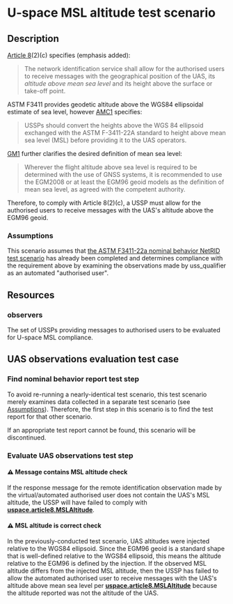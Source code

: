 # U-space MSL altitude test scenario

## Description

[Article 8](https://eur-lex.europa.eu/legal-content/EN/TXT/HTML/?uri=CELEX:32021R0664&qid=1702917443967#d1e905-161-1)(2)(c) specifies (emphasis added):

> The network identification service shall allow for the authorised users to receive messages with the geographical position of the UAS, its *altitude above mean sea level* and its height above the surface or take-off point.


ASTM F3411 provides geodetic altitude above the WGS84 ellipsoidal estimate of sea level, however [AMC1](https://www.easa.europa.eu/en/document-library/acceptable-means-of-compliance-and-guidance-materials/amc-and-gm-implementing) specifies:

> USSPs should convert the heights above the WGS 84 ellipsoid exchanged with the ASTM F-3411-22A standard to height above mean sea level (MSL) before providing it to the UAS operators.


[GM1](https://www.easa.europa.eu/en/document-library/acceptable-means-of-compliance-and-guidance-materials/amc-and-gm-implementing) further clarifies the desired definition of mean sea level:

> Wherever the flight altitude above sea level is required to be determined with the use of GNSS systems, it is recommended to use the EGM2008 or at least the EGM96 geoid models as the definition of mean sea level, as agreed with the competent authority.


Therefore, to comply with Article 8(2)(c), a USSP must allow for the authorised users to receive messages with the UAS's altitude above the EGM96 geoid.

### Assumptions

This scenario assumes that [the ASTM F3411-22a nominal behavior NetRID test scenario](../../astm/netrid/v22a/nominal_behavior.md) has already been completed and determines compliance with the requirement above by examining the observations made by uss_qualifier as an automated "authorised user".

## Resources

### observers

The set of USSPs providing messages to authorised users to be evaluated for U-space MSL compliance.

## UAS observations evaluation test case

### Find nominal behavior report test step

To avoid re-running a nearly-identical test scenario, this test scenario merely examines data collected in a separate test scenario (see [Assumptions](#assumptions)).  Therefore, the first step in this scenario is to find the test report for that other scenario.

If an appropriate test report cannot be found, this scenario will be discontinued.

### Evaluate UAS observations test step

#### ⚠️ Message contains MSL altitude check

If the response message for the remote identification observation made by the virtual/automated authorised user does not contain the UAS's MSL altitude, the USSP will have failed to comply with **[uspace.article8.MSLAltitude](../../../requirements/uspace/article8.md)**.

#### ⚠️ MSL altitude is correct check

In the previously-conducted test scenario, UAS altitudes were injected relative to the WGS84 ellipsoid.  Since the EGM96 geoid is a standard shape that is well-defined relative to the WGS84 ellipsoid, this means the altitude relative to the EGM96 is defined by the injection.  If the observed MSL altitude differs from the injected MSL altitude, then the USSP has failed to allow the automated authorised user to receive messages with the UAS's altitude above mean sea level per **[uspace.article8.MSLAltitude](../../../requirements/uspace/article8.md)** because the altitude reported was not the altitude of the UAS.
